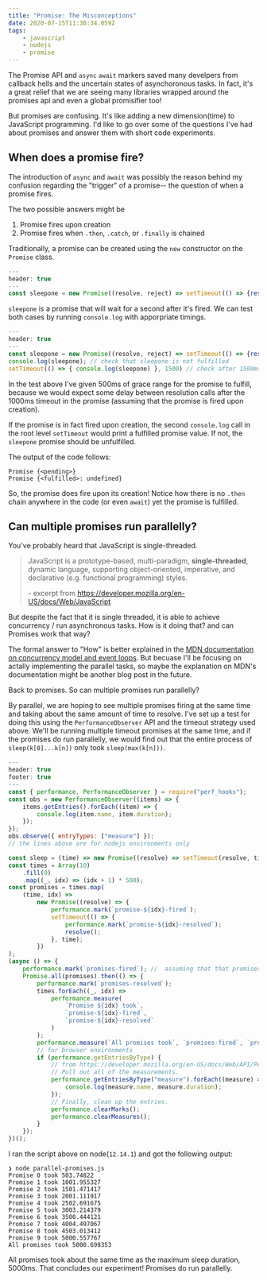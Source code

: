 ```yaml
---
title: "Promise: The Misconceptions"
date: 2020-07-15T11:30:34.059Z
tags:
    - javascript
    - nodejs
    - promise
---
```


The Promise API and `async` `await` markers saved many develpers from callback hells and the uncertain states of asynchoronous tasks. In fact, it's a great relief that we are seeing many libraries wrapped around the promises api and even a global promisifier too!

But promises are confusing. It's like adding a new dimension(time) to JavaScript programming. I'd like to go over some of the questions I've had about promises and answer them with short code experiments.

## When does a promise fire?

The introduction of `async` and `await` was possibly the reason behind my confusion regarding the "trigger" of a promise-- the question of when a promise fires.

The two possible answers might be

1. Promise fires upon creation
2. Promise fires when `.then`, `.catch`, or `.finally` is chained

Traditionally, a promise can be created using the `new` constructor on the `Promise` class.

```javascript
---
header: true
---
const sleepone = new Promise((resolve, reject) => setTimeout(() => {resolve()}, 1000));
```

`sleepone` is a promise that will wait for a second after it's fired. We can test both cases by running `console.log` with apporpriate timings.

```javascript
---
header: true
---
const sleepone = new Promise((resolve, reject) => setTimeout(() => {resolve()}, 1000));
console.log(sleepone); // check that sleepone is not fulfilled
setTimeout(() => { console.log(sleepone) }, 1500) // check after 1500ms; is sleepone fulfilled?
```

In the test above I've given 500ms of grace range for the promise to fulfill, because we would expect some delay between resolution calls after the 1000ms timeout in the promise (assuming that the promise is fired upon creation).

If the promise is in fact fired upon creation, the second `console.log` call in the root level `setTimeout` would print a fulfilled promise value. If not, the `sleepone` promise should be unfulfilled.

The output of the code follows:

```shell
Promise {<pending>}
Promise {<fulfilled>: undefined}
```

So, the promise does fire upon its creation! Notice how there is no `.then` chain anywhere in the code (or even `await`) yet the promise is fulfilled.

## Can multiple promises run parallelly?

You've probably heard that JavaScript is single-threaded.

> JavaScript is a prototype-based, multi-paradigm, **single-threaded**, dynamic language, supporting object-oriented, imperative, and declarative (e.g. functional programming) styles.
>
> \- excerpt from https://developer.mozilla.org/en-US/docs/Web/JavaScript

But despite the fact that it is single threaded, it is able to achieve concurrency / run asynchronous tasks. How is it doing that? and can Promises work that way?

The formal answer to "How" is better explained in the [MDN documentation on concurrency model and event loops](https://developer.mozilla.org/en-US/docs/Web/JavaScript/EventLoop). But becuase I'll be focusing on actally implementing the parallel tasks, so maybe the explanation on MDN's documentation might be another blog post in the future.

Back to promises. So can multiple promises run parallelly?

By parallel, we are hoping to see multiple promises firing at the same time and taking about the same amount of time to resolve.
I've set up a test for doing this using the `PerformanceObserver` API and the timeout strategy used above. We'll be running multiple timeout promises at the same time, and if the promises do run parallelly, we would find out that the entire process of `sleep(k[0]...k[n])` only took `sleep(max(k[n]))`.

```javascript
---
header: true
footer: true
---
const { performance, PerformanceObserver } = require("perf_hooks");
const obs = new PerformanceObserver((items) => {
    items.getEntries().forEach((item) => {
        console.log(item.name, item.duration);
    });
});
obs.observe({ entryTypes: ["measure"] });
// the lines above are for nodejs environments only

const sleep = (time) => new Promise((resolve) => setTimeout(resolve, time));
const times = Array(10)
    .fill(0)
    .map((_, idx) => (idx + 1) * 500);
const promises = times.map(
    (time, idx) =>
        new Promise((resolve) => {
            performance.mark(`promise-${idx}-fired`);
            setTimeout(() => {
                performance.mark(`promise-${idx}-resolved`);
                resolve();
            }, time);
        })
);
(async () => {
    performance.mark(`promises-fired`); //  assuming that that promises fire upon their "creation..."
    Promise.all(promises).then(() => {
        performance.mark(`promises-resolved`);
        times.forEach((_, idx) =>
            performance.measure(
                `Promise ${idx} took`,
                `promise-${idx}-fired`,
                `promise-${idx}-resolved`
            )
        );
        performance.measure(`All promises took`, `promises-fired`, `promises-resolved`);
        // for browser environments
        if (performance.getEntriesByType) {
            // from https://developer.mozilla.org/en-US/docs/Web/API/Performance/measure
            // Pull out all of the measurements.
            performance.getEntriesByType("measure").forEach((measure) => {
                console.log(measure.name, measure.duration);
            });
            // Finally, clean up the entries.
            performance.clearMarks();
            performance.clearMeasures();
        }
    });
})();
```

I ran the script above on node(`12.14.1`) and got the following output:

```shell
❯ node parallel-promises.js
Promise 0 took 503.74822
Promise 1 took 1001.955327
Promise 2 took 1501.471417
Promise 3 took 2001.111917
Promise 4 took 2502.691675
Promise 5 took 3003.214379
Promise 6 took 3500.444121
Promise 7 took 4004.497067
Promise 8 took 4503.013412
Promise 9 took 5000.557767
All promises took 5000.698353
```

All promises took about the same time as the maximum sleep duration, 5000ms. That concludes our experiment! Promises do run parallelly.

